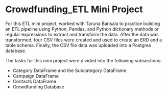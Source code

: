 # Crowdfunding_ETL Mini Project 

For this ETL mini project, worked with Taruna Bansala to practice building an ETL pipeline using Python, Pandas, and Python dictionary methods or regular expressions to extract and transform the data. After the data was transformed, four CSV files were created and used to create an ERD and a table schema. Finally, the CSV file data was uploaded into a Postgres database.

The tasks for this mini project were divided into the following subsections:

- Category DataFrame and the Subcategory DataFrame
- Campaign DataFrame 
- Contacts DataFrame
- Crowdfunding Database 



